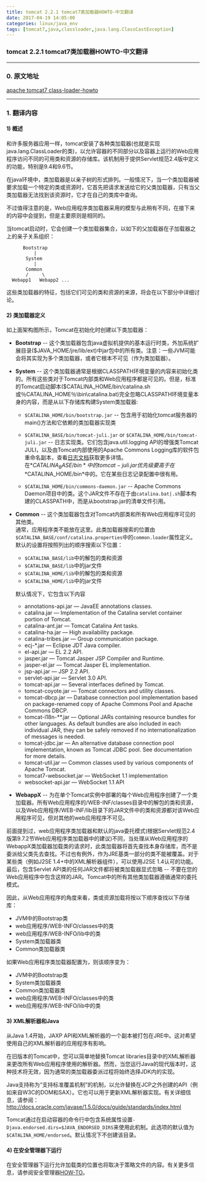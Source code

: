 ```yaml
---
title: tomcat 2.2.1 tomcat7类加载器HOWTO-中文翻译
date: 2017-04-19 14:05:00
categories: linux/java_env
tags: [tomcat7,java,classloader,java.lang.ClassCastException]
---
```

### tomcat 2.2.1 tomcat7类加载器HOWTO-中文翻译

---

### 0. 原文地址
[apache tomcat7 class-loader-howto](https://tomcat.apache.org/tomcat-7.0-doc/class-loader-howto.html)

---

### 1. 翻译内容
#### 1) 概述
和许多服务器应用一样，tomcat安装了各种类加载器(也就是实现java.lang.ClassLoader的类)，以允许容器的不同部分以及容器上运行的Web应用程序访问不同的可用类和资源的存储库。该机制用于提供Servlet规范2.4版中定义的功能，特别是9.4和9.6节。  

在java环境中，类加载器是以亲子树的形式排列。一般情况下，当一个类加载器被要求加载一个特定的类或资源时，它首先把请求发送给它的父类加载器，只有当父类加载器无法找到该资源时，它才在自己的类库中查询。  

不过值得注意的是，Web应用程序类加载器采用的模型与此稍有不同，在接下来的内容中会提到，但是主要原则是相同的。  

当tomcat启动时，它会创建一个类加载器集合，以如下的父加载器在子加载器之上的亲子关系组织：
```
      Bootstrap
          |
       System
          |
       Common
       /     \
  Webapp1   Webapp2 ...
```
这些类加载器的特征，包括它们可见的类和资源的来源，将会在以下部分中详细讨论。

#### 2) 类加载器定义
如上面架构图所示，Tomcat在初始化时创建以下类加载器：
- **Bootstrap** -- 这个类加载器包含java虚拟机提供的基本运行时类，外加系统扩展目录($JAVA_HOME/jre/lib/ext)中jar包中的所有类。注意：一些JVM可能会将其实现为多个类加载器，或者它根本不可见（作为类加载器）。

- **System** -- 这个类加载器通常是根据CLASSPATH环境变量的内容来初始化类的。所有这些类对于Tomcat内部类和Web应用程序都是可见的。但是，标准的Tomcat启动脚本($CATALINA_HOME/bin/catalina.sh或％CATALINA_HOME％\bin\catalina.bat)完全忽略CLASSPATH环境变量本身的内容，而是从以下存储库构建System类加载器:
  - `$CATALINA_HOME/bin/bootstrap.jar` -- 包含用于初始化tomcat服务器的main()方法和它依赖的类加载器实现类

  - `$CATALINA_BASE/bin/tomcat-juli.jar` or `$CATALINA_HOME/bin/tomcat-juli.jar` -- 日志实现类。它们包含java.util.logging API的增强类Tomcat JULI，以及由Tomcat内部使用的Apache Commons Logging库的软件包重命名副本，查看[日志文档](https://tomcat.apache.org/tomcat-7.0-doc/logging.html)获取更多详情。  
  在*$CATALINA_BASE/bin*中的tomcat-juli.jar优先级要高于在*$CATALINA_HOME/bin*中的。它在某些日志记录配置中很有用。

  - `$CATALINA_HOME/bin/commons-daemon.jar` -- Apache Commons Daemon项目中的类。这个JAR文件不存在于由`catalina.bat|.sh`脚本构建的CLASSPATH中，而是从bootstrap.jar的清单文件引用。

- **Common** -- 这个类加载器包含对Tomcat内部类和所有Web应用程序可见的其他类。  
通常，应用程序类不能放在这里。此类加载器搜索的位置由`$CATALINA_BASE/conf/catalina.properties`中的`common.loader`属性定义。默认的设置将按照列出的顺序搜索以下位置：
  - `$CATALINA_BASE/lib`中的解包的类和资源
  - `$CATALINA_BASE/lib`中的jar文件
  - `$CATALINA_HOME/lib`中的解包的类和资源
  - `$CATALINA_HOME/lib`中的jar文件  

  默认情况下，它包含以下内容
  - annotations-api.jar — JavaEE annotations classes.
  - catalina.jar — Implementation of the Catalina servlet container portion of Tomcat.
  - catalina-ant.jar — Tomcat Catalina Ant tasks.
  - catalina-ha.jar — High availability package.
  - catalina-tribes.jar — Group communication package.
  - ecj-*.jar — Eclipse JDT Java compiler.
  - el-api.jar — EL 2.2 API.
  - jasper.jar — Tomcat Jasper JSP Compiler and Runtime.
  - jasper-el.jar — Tomcat Jasper EL implementation.
  - jsp-api.jar — JSP 2.2 API.
  - servlet-api.jar — Servlet 3.0 API.
  - tomcat-api.jar — Several interfaces defined by Tomcat.
  - tomcat-coyote.jar — Tomcat connectors and utility classes.
  - tomcat-dbcp.jar — Database connection pool implementation based on package-renamed copy of Apache Commons Pool and Apache Commons DBCP.
  - tomcat-i18n-**.jar — Optional JARs containing resource bundles for other languages. As default bundles are also included in each individual JAR, they can be safely removed if no internationalization of messages is needed.
  - tomcat-jdbc.jar — An alternative database connection pool implementation, known as Tomcat JDBC pool. See documentation for more details.
  - tomcat-util.jar — Common classes used by various components of Apache Tomcat.
  - tomcat7-websocket.jar — WebSocket 1.1 implementation
  - websocket-api.jar — WebSocket 1.1 API

- **WebappX** -- 为在单个Tomcat实例中部署的每个Web应用程序创建了一个类加载器。所有Web应用程序的/WEB-INF/classes目录中的解包的类和资源，以及Web应用程序/WEB-INF/lib目录下的JAR文件中的类和资源都对该Web应用程序可见，但对其他的web应用程序不可见。

前面提到过，web应用程序类加载器和默认的java委托模式(根据Servlet规范2.4版第9.7.2节Web应用程序类加载器中的建议)不同，当处理从Web应用程序的WebappX类加载器加载类的请求时，此类加载器将首先查找本身存储库，而不是委派给父类先去查找。不过也有例外，作为JRE基类一部分的类不能被覆盖。对于某些类（例如J2SE 1.4+中的XML解析器组件），可以使用J2SE 1.4认可的功能。最后，包含Servlet API类的任何JAR文件都将被类加载器显式忽略 -- 不要在您的Web应用程序中包含这样的JAR。Tomcat中的所有其他类加载器遵循通常的委托模式。

因此，从Web应用程序的角度来看，类或资源加载将按以下顺序查找以下存储库：
 - JVM中的Bootstrap类
 - web应用程序/WEB-INFO/classes中的类
 - web应用程序/WEB-INFO/lib中的类
 - System类加载器类
 - Common类加载器类

如果Web应用程序类加载器配置为<Loader delegate =“true”/>，则该顺序变为：
- JVM中的Bootstrap类
- System类加载器类
- Common类加载器类
- web应用程序/WEB-INFO/classes中的类
- web应用程序/WEB-INFO/lib中的类

#### 3) XML解析器和Java
从Java 1.4开始，JAXP API和XML解析器的一个副本被打包在JRE中。这对希望使用自己的XML解析器的应用程序有影响。  

在旧版本的Tomcat中，您可以简单地替换Tomcat libraries目录中的XML解析器来更改所有Web应用程序使用的解析器。然而，当您运行Java的现代版本时，这种技术将无效，因为通常的类加载器委派过程将始终选择JDK内的实现。

Java支持称为“支持标准覆盖机制”的机制，以允许替换在JCP之外创建的API（例如来自W3C的DOM和SAX）。它也可以用于更新XML解析器实现。有关详细信息，请参阅：http://docs.oracle.com/javase/1.5.0/docs/guide/standards/index.html

Tomcat通过在启动容器的命令行中包含系统属性设置`-Djava.endorsed.dirs=$JAVA_ENDORSED_DIRS`来使用此机制。此选项的默认值为`$CATALINA_HOME/endorsed`。默认情况下不创建该目录。

#### 4) 在安全管理器下运行
在安全管理器下运行允许加载类的位置也将取决于策略文件的内容。有关更多信息，请参阅安全管理器[HOW-TO](https://tomcat.apache.org/tomcat-7.0-doc/security-manager-howto.html)。
